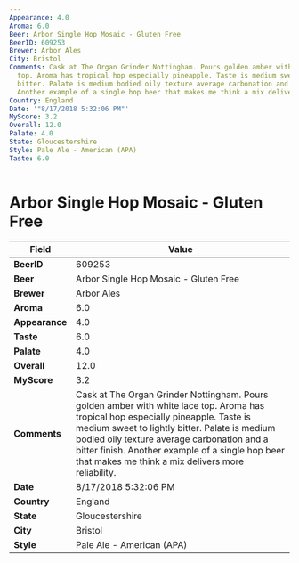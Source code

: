 ```yaml
---
Appearance: 4.0
Aroma: 6.0
Beer: Arbor Single Hop Mosaic - Gluten Free
BeerID: 609253
Brewer: Arbor Ales
City: Bristol
Comments: Cask at The Organ Grinder Nottingham. Pours golden amber with white lace
  top. Aroma has tropical hop especially pineapple. Taste is medium sweet to lightly
  bitter. Palate is medium bodied oily texture average carbonation and a bitter finish.
  Another example of a single hop beer that makes me think a mix delivers more reliability.
Country: England
Date: '"8/17/2018 5:32:06 PM"'
MyScore: 3.2
Overall: 12.0
Palate: 4.0
State: Gloucestershire
Style: Pale Ale - American (APA)
Taste: 6.0
---
```


# Arbor Single Hop Mosaic - Gluten Free

| Field         | Value |
|---------------|-------|
| **BeerID** | 609253 |
| **Beer** | Arbor Single Hop Mosaic - Gluten Free |
| **Brewer** | Arbor Ales |
| **Aroma** | 6.0 |
| **Appearance** | 4.0 |
| **Taste** | 6.0 |
| **Palate** | 4.0 |
| **Overall** | 12.0 |
| **MyScore** | 3.2 |
| **Comments** | Cask at The Organ Grinder Nottingham. Pours golden amber with white lace top. Aroma has tropical hop especially pineapple. Taste is medium sweet to lightly bitter. Palate is medium bodied oily texture average carbonation and a bitter finish. Another example of a single hop beer that makes me think a mix delivers more reliability. |
| **Date** | 8/17/2018 5:32:06 PM |
| **Country** | England |
| **State** | Gloucestershire |
| **City** | Bristol |
| **Style** | Pale Ale - American (APA) |

